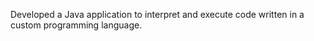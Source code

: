 Developed a Java application to interpret and execute code written in a custom programming language.
